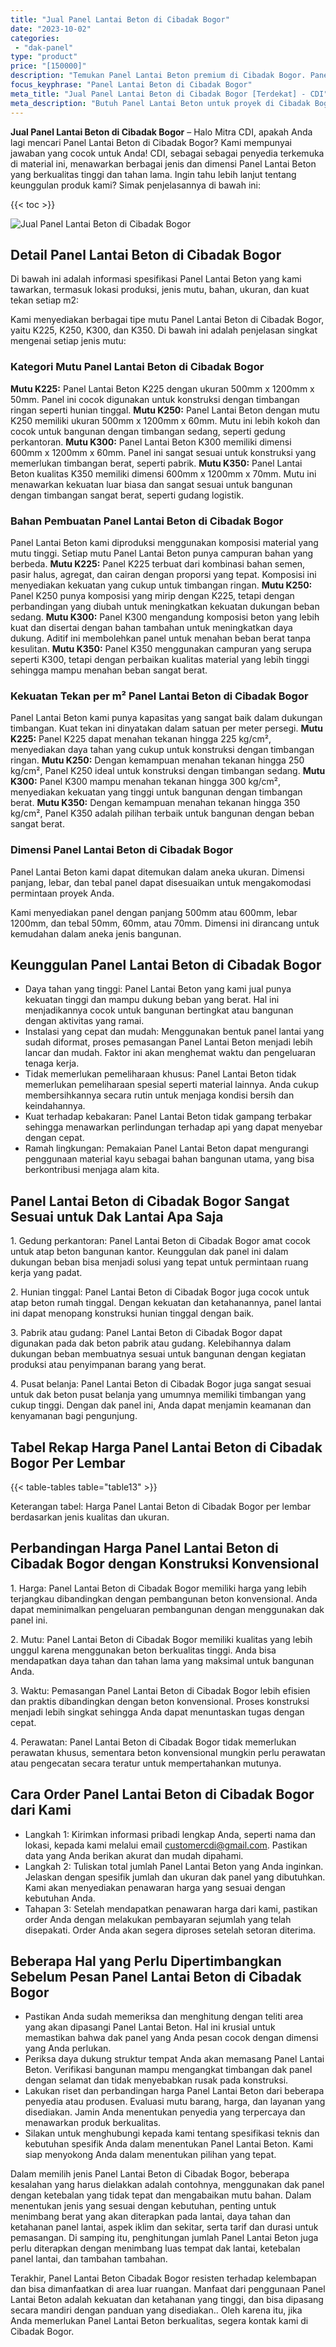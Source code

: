 ```yaml
---
title: "Jual Panel Lantai Beton di Cibadak Bogor"
date: "2023-10-02"
categories:
 - "dak-panel"
type: "product"
price: "[150000]"
description: "Temukan Panel Lantai Beton premium di Cibadak Bogor. Panel Lantai Beton dirancang untuk kebutuhan konstruksi modern dengan performa prima. Dapatkan info lengkap."
focus_keyphrase: "Panel Lantai Beton di Cibadak Bogor"
meta_title: "Jual Panel Lantai Beton di Cibadak Bogor [Terdekat] - CDI"
meta_description: "Butuh Panel Lantai Beton untuk proyek di Cibadak Bogor?. Kami menyediakan Panel Lantai Beton premium untuk proyek konstruksi. Promo menarik hanya di sini."
---
```


**Jual Panel Lantai Beton di Cibadak Bogor** – Halo Mitra CDI, apakah Anda lagi mencari Panel Lantai Beton di Cibadak Bogor? Kami mempunyai jawaban yang cocok untuk Anda! CDI, sebagai sebagai penyedia terkemuka di material ini, menawarkan berbagai jenis dan dimensi Panel Lantai Beton yang berkualitas tinggi dan tahan lama. Ingin tahu lebih lanjut tentang keunggulan produk kami? Simak penjelasannya di bawah ini:

{{< toc >}}

![Jual Panel Lantai Beton di Cibadak Bogor](/images/dak-panel/dak-panel-07.jpg)

## Detail Panel Lantai Beton di Cibadak Bogor

Di bawah ini adalah informasi spesifikasi Panel Lantai Beton yang kami tawarkan, termasuk lokasi produksi, jenis mutu, bahan, ukuran, dan kuat tekan setiap m2:

Kami menyediakan berbagai tipe mutu Panel Lantai Beton di Cibadak Bogor, yaitu K225, K250, K300, dan K350. Di bawah ini adalah penjelasan singkat mengenai setiap jenis mutu:

### Kategori Mutu Panel Lantai Beton di Cibadak Bogor

**Mutu K225:** Panel Lantai Beton K225 dengan ukuran 500mm x 1200mm x 50mm. Panel ini cocok digunakan untuk konstruksi dengan timbangan ringan seperti hunian tinggal.
**Mutu K250:** Panel Lantai Beton dengan mutu K250 memiliki ukuran 500mm x 1200mm x 60mm. Mutu ini lebih kokoh dan cocok untuk bangunan dengan timbangan sedang, seperti gedung perkantoran.
**Mutu K300:** Panel Lantai Beton K300 memiliki dimensi 600mm x 1200mm x 60mm. Panel ini sangat sesuai untuk konstruksi yang memerlukan timbangan berat, seperti pabrik.
**Mutu K350:** Panel Lantai Beton kualitas K350 memiliki dimensi 600mm x 1200mm x 70mm. Mutu ini menawarkan kekuatan luar biasa dan sangat sesuai untuk bangunan dengan timbangan sangat berat, seperti gudang logistik.

### Bahan Pembuatan Panel Lantai Beton di Cibadak Bogor

Panel Lantai Beton kami diproduksi menggunakan komposisi material yang mutu tinggi. Setiap mutu Panel Lantai Beton punya campuran bahan yang berbeda.
**Mutu K225:** Panel K225 terbuat dari kombinasi bahan semen, pasir halus, agregat, dan cairan dengan proporsi yang tepat. Komposisi ini menyediakan kekuatan yang cukup untuk timbangan ringan.
**Mutu K250:** Panel K250 punya komposisi yang mirip dengan K225, tetapi dengan perbandingan yang diubah untuk meningkatkan kekuatan dukungan beban sedang.
**Mutu K300:** Panel K300 mengandung komposisi beton yang lebih kuat dan disertai dengan bahan tambahan untuk meningkatkan daya dukung. Aditif ini membolehkan panel untuk menahan beban berat tanpa kesulitan.
**Mutu K350:** Panel K350 menggunakan campuran yang serupa seperti K300, tetapi dengan perbaikan kualitas material yang lebih tinggi sehingga mampu menahan beban sangat berat.

### Kekuatan Tekan per m² Panel Lantai Beton di Cibadak Bogor

Panel Lantai Beton kami punya kapasitas yang sangat baik dalam dukungan timbangan. Kuat tekan ini dinyatakan dalam satuan per meter persegi.
**Mutu K225:** Panel K225 dapat menahan tekanan hingga 225 kg/cm², menyediakan daya tahan yang cukup untuk konstruksi dengan timbangan ringan.
**Mutu K250:** Dengan kemampuan menahan tekanan hingga 250 kg/cm², Panel K250 ideal untuk konstruksi dengan timbangan sedang.
**Mutu K300:** Panel K300 mampu menahan tekanan hingga 300 kg/cm², menyediakan kekuatan yang tinggi untuk bangunan dengan timbangan berat.
**Mutu K350:** Dengan kemampuan menahan tekanan hingga 350 kg/cm², Panel K350 adalah pilihan terbaik untuk bangunan dengan beban sangat berat.

### Dimensi Panel Lantai Beton di Cibadak Bogor

Panel Lantai Beton kami dapat ditemukan dalam aneka ukuran. Dimensi panjang, lebar, dan tebal panel dapat disesuaikan untuk mengakomodasi permintaan proyek Anda.

Kami menyediakan panel dengan panjang 500mm atau 600mm, lebar 1200mm, dan tebal 50mm, 60mm, atau 70mm. Dimensi ini dirancang untuk kemudahan dalam aneka jenis bangunan.

## Keunggulan Panel Lantai Beton di Cibadak Bogor

*   Daya tahan yang tinggi: Panel Lantai Beton yang kami jual punya kekuatan tinggi dan mampu dukung beban yang berat. Hal ini menjadikannya cocok untuk bangunan bertingkat atau bangunan dengan aktivitas yang ramai.
*   Instalasi yang cepat dan mudah: Menggunakan bentuk panel lantai yang sudah diformat, proses pemasangan Panel Lantai Beton menjadi lebih lancar dan mudah. Faktor ini akan menghemat waktu dan pengeluaran tenaga kerja.
*   Tidak memerlukan pemeliharaan khusus: Panel Lantai Beton tidak memerlukan pemeliharaan spesial seperti material lainnya. Anda cukup membersihkannya secara rutin untuk menjaga kondisi bersih dan keindahannya.
*   Kuat terhadap kebakaran: Panel Lantai Beton tidak gampang terbakar sehingga menawarkan perlindungan terhadap api yang dapat menyebar dengan cepat.
*   Ramah lingkungan: Pemakaian Panel Lantai Beton dapat mengurangi penggunaan material kayu sebagai bahan bangunan utama, yang bisa berkontribusi menjaga alam kita.

## Panel Lantai Beton di Cibadak Bogor Sangat Sesuai untuk Dak Lantai Apa Saja

1\.  Gedung perkantoran: Panel Lantai Beton di Cibadak Bogor amat cocok untuk atap beton bangunan kantor. Keunggulan dak panel ini dalam dukungan beban bisa menjadi solusi yang tepat untuk permintaan ruang kerja yang padat.

2\.  Hunian tinggal: Panel Lantai Beton di Cibadak Bogor juga cocok untuk atap beton rumah tinggal. Dengan kekuatan dan ketahanannya, panel lantai ini dapat menopang konstruksi hunian tinggal dengan baik.

3\.  Pabrik atau gudang: Panel Lantai Beton di Cibadak Bogor dapat digunakan pada dak beton pabrik atau gudang. Kelebihannya dalam dukungan beban membuatnya sesuai untuk bangunan dengan kegiatan produksi atau penyimpanan barang yang berat.

4\.  Pusat belanja: Panel Lantai Beton di Cibadak Bogor juga sangat sesuai untuk dak beton pusat belanja yang umumnya memiliki timbangan yang cukup tinggi. Dengan dak panel ini, Anda dapat menjamin keamanan dan kenyamanan bagi pengunjung.

## Tabel Rekap Harga Panel Lantai Beton di Cibadak Bogor Per Lembar

{{< table-tables table="table13" >}}

Keterangan tabel: Harga Panel Lantai Beton di Cibadak Bogor per lembar berdasarkan jenis kualitas dan ukuran.

## Perbandingan Harga Panel Lantai Beton di Cibadak Bogor dengan Konstruksi Konvensional

1\.  Harga: Panel Lantai Beton di Cibadak Bogor memiliki harga yang lebih terjangkau dibandingkan dengan pembangunan beton konvensional. Anda dapat meminimalkan pengeluaran pembangunan dengan menggunakan dak panel ini.

2\.  Mutu: Panel Lantai Beton di Cibadak Bogor memiliki kualitas yang lebih unggul karena menggunakan beton berkualitas tinggi. Anda bisa mendapatkan daya tahan dan tahan lama yang maksimal untuk bangunan Anda.

3\.  Waktu: Pemasangan Panel Lantai Beton di Cibadak Bogor lebih efisien dan praktis dibandingkan dengan beton konvensional. Proses konstruksi menjadi lebih singkat sehingga Anda dapat menuntaskan tugas dengan cepat.

4\.  Perawatan: Panel Lantai Beton di Cibadak Bogor tidak memerlukan perawatan khusus, sementara beton konvensional mungkin perlu perawatan atau pengecatan secara teratur untuk mempertahankan mutunya.

## Cara Order Panel Lantai Beton di Cibadak Bogor dari Kami

*   Langkah 1: Kirimkan informasi pribadi lengkap Anda, seperti nama dan lokasi, kepada kami melalui email customercdi@gmail.com. Pastikan data yang Anda berikan akurat dan mudah dipahami.
*   Langkah 2: Tuliskan total jumlah Panel Lantai Beton yang Anda inginkan. Jelaskan dengan spesifik jumlah dan ukuran dak panel yang dibutuhkan. Kami akan menyediakan penawaran harga yang sesuai dengan kebutuhan Anda.
*   Tahapan 3: Setelah mendapatkan penawaran harga dari kami, pastikan order Anda dengan melakukan pembayaran sejumlah yang telah disepakati. Order Anda akan segera diproses setelah setoran diterima.

## Beberapa Hal yang Perlu Dipertimbangkan Sebelum Pesan Panel Lantai Beton di Cibadak Bogor

*   Pastikan Anda sudah memeriksa dan menghitung dengan teliti area yang akan dipasangi Panel Lantai Beton. Hal ini krusial untuk memastikan bahwa dak panel yang Anda pesan cocok dengan dimensi yang Anda perlukan.
*   Periksa daya dukung struktur tempat Anda akan memasang Panel Lantai Beton. Verifikasi bangunan mampu mengangkat timbangan dak panel dengan selamat dan tidak menyebabkan rusak pada konstruksi.
*   Lakukan riset dan perbandingan harga Panel Lantai Beton dari beberapa penyedia atau produsen. Evaluasi mutu barang, harga, dan layanan yang disediakan. Jamin Anda menentukan penyedia yang terpercaya dan menawarkan produk berkualitas.
*   Silakan untuk menghubungi kepada kami tentang spesifikasi teknis dan kebutuhan spesifik Anda dalam menentukan Panel Lantai Beton. Kami siap menyokong Anda dalam menentukan pilihan yang tepat.

Dalam memilih jenis Panel Lantai Beton di Cibadak Bogor, beberapa kesalahan yang harus dielakkan adalah contohnya, menggunakan dak panel dengan ketebalan yang tidak tepat dan mengabaikan mutu bahan. Dalam menentukan jenis yang sesuai dengan kebutuhan, penting untuk menimbang berat yang akan diterapkan pada lantai, daya tahan dan ketahanan panel lantai, aspek iklim dan sekitar, serta tarif dan durasi untuk pemasangan. Di samping itu, penghitungan jumlah Panel Lantai Beton juga perlu diterapkan dengan menimbang luas tempat dak lantai, ketebalan panel lantai, dan tambahan tambahan.

Terakhir, Panel Lantai Beton Cibadak Bogor resisten terhadap kelembapan dan bisa dimanfaatkan di area luar ruangan. Manfaat dari penggunaan Panel Lantai Beton adalah kekuatan dan ketahanan yang tinggi, dan bisa dipasang secara mandiri dengan panduan yang disediakan.. Oleh karena itu, jika Anda memerlukan Panel Lantai Beton berkualitas, segera kontak kami di Cibadak Bogor.